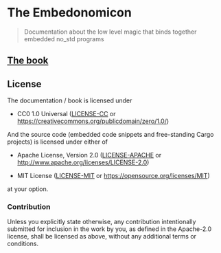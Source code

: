 # The Embedonomicon

> Documentation about the low level magic that binds together embedded no_std programs

## [The book](https://japaric.github.io/embedonomicon/)

## License

The documentation / book is licensed under

- CC0 1.0 Universal ([LICENSE-CC](LICENSE-CC) or https://creativecommons.org/publicdomain/zero/1.0/)

And the source code (embedded code snippets and free-standing Cargo projects) is licensed under
either of

- Apache License, Version 2.0 ([LICENSE-APACHE](LICENSE-APACHE) or
  http://www.apache.org/licenses/LICENSE-2.0)

- MIT License ([LICENSE-MIT](LICENSE-MIT) or
  https://opensource.org/licenses/MIT)

at your option.

### Contribution

Unless you explicitly state otherwise, any contribution intentionally submitted for inclusion in the
work by you, as defined in the Apache-2.0 license, shall be licensed as above, without any
additional terms or conditions.
